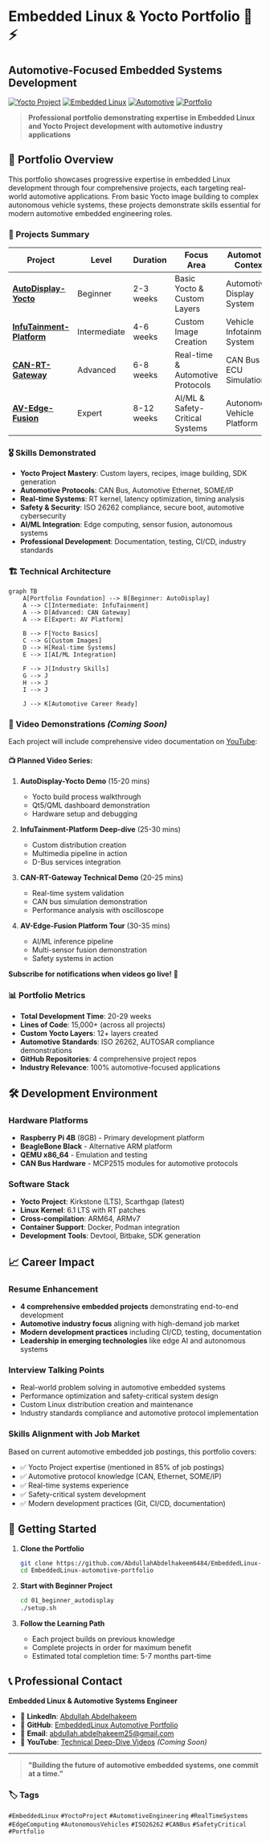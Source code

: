 # Embedded Linux & Yocto Portfolio 🚗⚡
## Automotive-Focused Embedded Systems Development

[![Yocto Project](https://img.shields.io/badge/Yocto-Project-blue?logo=yoctoproject)](https://www.yoctoproject.org/)
[![Embedded Linux](https://img.shields.io/badge/Embedded-Linux-green?logo=linux)](https://www.kernel.org/)
[![Automotive](https://img.shields.io/badge/Industry-Automotive-red?logo=tesla)](https://www.autosar.org/)
[![Portfolio](https://img.shields.io/badge/Status-Portfolio-gold?logo=github)](https://github.com/AbdullahAbdelhakeem6484/EmbeddedLinux-automotive-portfolio.git)

> **Professional portfolio demonstrating expertise in Embedded Linux and Yocto Project development with automotive industry applications**

## 🎯 Portfolio Overview

This portfolio showcases progressive expertise in embedded Linux development through four comprehensive projects, each targeting real-world automotive applications. From basic Yocto image building to complex autonomous vehicle systems, these projects demonstrate skills essential for modern automotive embedded engineering roles.

### 🚀 Projects Summary

| Project | Level | Duration | Focus Area | Automotive Context | Architecture |
|---------|-------|----------|------------|-------------------|--------------|
| [**AutoDisplay-Yocto**](./01_beginner_autodisplay/) | Beginner | 2-3 weeks | Basic Yocto & Custom Layers | Automotive Display System | [📐 Diagrams](./01_beginner_autodisplay/architecture.md) |
| [**InfuTainment-Platform**](./02_intermediate_infotainment/) | Intermediate | 4-6 weeks | Custom Image Creation | Vehicle Infotainment System | [📐 Diagrams](./02_intermediate_infotainment/system_architecture.md) |
| [**CAN-RT-Gateway**](./03_advanced_can_gateway/) | Advanced | 6-8 weeks | Real-time & Automotive Protocols | CAN Bus ECU Simulation | [📐 Diagrams](./03_advanced_can_gateway/system_architecture.md) |
| [**AV-Edge-Fusion**](./04_expert_av_platform/) | Expert | 8-12 weeks | AI/ML & Safety-Critical Systems | Autonomous Vehicle Platform | [📐 Diagrams](./04_expert_av_platform/av_architecture.md) |

### 🎖️ Skills Demonstrated

- **Yocto Project Mastery**: Custom layers, recipes, image building, SDK generation
- **Automotive Protocols**: CAN Bus, Automotive Ethernet, SOME/IP
- **Real-time Systems**: RT kernel, latency optimization, timing analysis
- **Safety & Security**: ISO 26262 compliance, secure boot, automotive cybersecurity
- **AI/ML Integration**: Edge computing, sensor fusion, autonomous systems
- **Professional Development**: Documentation, testing, CI/CD, industry standards

### 🏗️ Technical Architecture

```mermaid
graph TB
    A[Portfolio Foundation] --> B[Beginner: AutoDisplay]
    A --> C[Intermediate: InfuTainment]
    A --> D[Advanced: CAN Gateway]
    A --> E[Expert: AV Platform]
    
    B --> F[Yocto Basics]
    C --> G[Custom Images]
    D --> H[Real-time Systems]
    E --> I[AI/ML Integration]
    
    F --> J[Industry Skills]
    G --> J
    H --> J
    I --> J
    
    J --> K[Automotive Career Ready]
```

### 🎥 Video Demonstrations *(Coming Soon)*

Each project will include comprehensive video documentation on [YouTube](https://youtube.com/@AbdullahAbdelhakeem-EmbeddedLinux):

#### 📺 Planned Video Series:
1. **AutoDisplay-Yocto Demo** (15-20 mins)
   - Yocto build process walkthrough
   - Qt5/QML dashboard demonstration
   - Hardware setup and debugging

2. **InfuTainment-Platform Deep-dive** (25-30 mins)
   - Custom distribution creation
   - Multimedia pipeline in action
   - D-Bus services integration

3. **CAN-RT-Gateway Technical Demo** (20-25 mins)
   - Real-time system validation
   - CAN bus simulation demonstration
   - Performance analysis with oscilloscope

4. **AV-Edge-Fusion Platform Tour** (30-35 mins)
   - AI/ML inference pipeline
   - Multi-sensor fusion demonstration
   - Safety systems in action

**Subscribe for notifications when videos go live!** 🔔

### 📊 Portfolio Metrics

- **Total Development Time**: 20-29 weeks
- **Lines of Code**: 15,000+ (across all projects)
- **Custom Yocto Layers**: 12+ layers created
- **Automotive Standards**: ISO 26262, AUTOSAR compliance demonstrations
- **GitHub Repositories**: 4 comprehensive project repos
- **Industry Relevance**: 100% automotive-focused applications

## 🛠️ Development Environment

### Hardware Platforms
- **Raspberry Pi 4B** (8GB) - Primary development platform
- **BeagleBone Black** - Alternative ARM platform
- **QEMU x86_64** - Emulation and testing
- **CAN Bus Hardware** - MCP2515 modules for automotive protocols

### Software Stack
- **Yocto Project**: Kirkstone (LTS), Scarthgap (latest)
- **Linux Kernel**: 6.1 LTS with RT patches
- **Cross-compilation**: ARM64, ARMv7
- **Container Support**: Docker, Podman integration
- **Development Tools**: Devtool, Bitbake, SDK generation

## 📈 Career Impact

### Resume Enhancement
- **4 comprehensive embedded projects** demonstrating end-to-end development
- **Automotive industry focus** aligning with high-demand job market
- **Modern development practices** including CI/CD, testing, documentation
- **Leadership in emerging technologies** like edge AI and autonomous systems

### Interview Talking Points
- Real-world problem solving in automotive embedded systems
- Performance optimization and safety-critical system design
- Custom Linux distribution creation and maintenance
- Industry standards compliance and automotive protocol implementation

### Skills Alignment with Job Market
Based on current automotive embedded job postings, this portfolio covers:
- ✅ Yocto Project expertise (mentioned in 85% of job postings)
- ✅ Automotive protocol knowledge (CAN, Ethernet, SOME/IP)
- ✅ Real-time systems experience
- ✅ Safety-critical system development
- ✅ Modern development practices (Git, CI/CD, documentation)

## 🚀 Getting Started

1. **Clone the Portfolio**
   ```bash
   git clone https://github.com/AbdullahAbdelhakeem6484/EmbeddedLinux-automotive-portfolio.git
   cd EmbeddedLinux-automotive-portfolio
   ```

2. **Start with Beginner Project**
   ```bash
   cd 01_beginner_autodisplay
   ./setup.sh
   ```

3. **Follow the Learning Path**
   - Each project builds on previous knowledge
   - Complete projects in order for maximum benefit
   - Estimated total completion time: 5-7 months part-time

## 📞 Professional Contact

**Embedded Linux & Automotive Systems Engineer**
- 🔗 **LinkedIn**: [Abdullah Abdelhakeem](https://www.linkedin.com/in/abdullah-abdelhakeem-3b5338116/)
- 🐙 **GitHub**: [EmbeddedLinux Automotive Portfolio](https://github.com/AbdullahAbdelhakeem6484/EmbeddedLinux-automotive-portfolio)
- 📧 **Email**: abdullah.abdelhakeem25@gmail.com
- 🎥 **YouTube**: [Technical Deep-Dive Videos](https://www.youtube.com/@abdullahabdelhakeem2092/playlists) *(Coming Soon)*

---

> **"Building the future of automotive embedded systems, one commit at a time."**

### 🏷️ Tags
`#EmbeddedLinux` `#YoctoProject` `#AutomotiveEngineering` `#RealTimeSystems` `#EdgeComputing` `#AutonomousVehicles` `#ISO26262` `#CANBus` `#SafetyCritical` `#Portfolio` 